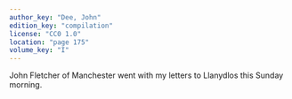 ```yaml
---
author_key: "Dee, John"
edition_key: "compilation"
license: "CC0 1.0"
location: "page 175"
volume_key: "I"
---
```

John Fletcher of Manchester went with my letters to Llanydlos this Sunday
morning.
